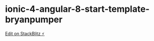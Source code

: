 # ionic-4-angular-8-start-template-bryanpumper

[Edit on StackBlitz ⚡️](https://stackblitz.com/edit/ionic-4-angular-8-start-template-bryanpumper)